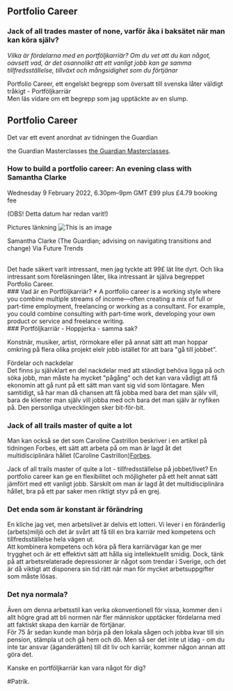 ## Portfolio Career
### Jack of all trades master of none, varför åka i baksätet när man kan köra själv?


*Vilka är fördelarna med en portföljkarriär?
Om du vet att du kan något, oavsett vad, är det osannolikt att ett vanligt jobb kan ge samma tillfredsställelse, tillväxt och mångsidighet som du förtjänar*

Portfolio Career, ett engelskt begrepp som översatt till svenska låter väldigt tråkigt - Portföljkarriär
<br>
Men läs vidare om ett begrepp som jag upptäckte av en slump.

## Portfolio Career
Det var ett event anordnat av tidningen the Guardian

the Guardian Masterclasses [the Guardian Masterclasses](https://membership.theguardian.com/event/how-to-build-a-portfolio-career-an-evening-class-with-samantha-clarke-205007672467?INTCMP=gdnwb_copts_merchhgh_mstrs_masterclasses_online_business).

### How to build a portfolio career: An evening class with Samantha Clarke
Wednesday 9 February 2022, 6.30pm–9pm GMT
£99 plus £4.79 booking fee 

(OBS! Detta datum har redan varit!)


Pictures länkning
![This is an image](https://media.guim.co.uk/54d3103691e0c2887a345a4e5b84834a24fc4836/0_86_960_576/500.jpg)


Samantha Clarke (The Guardian; advising on navigating transitions and change)
    Via Future Trends

<br>
Det hade säkert varit intressant, men jag tyckte att  99£ lät lite dyrt. Och lika intressant som föreläsningen låter, lika intressant är själva begreppet Portfolio Career.

<br>
### Vad är en Portföljkarriär?
* A portfolio career is a working style where you combine multiple streams of income—often creating a mix of full or part-time employment, freelancing or working as a consultant. For example, you could combine consulting with part-time work, developing your own product or service and freelance writing.

<br>
### Portföljkarriär - Hoppjerka - samma sak?

Konstnär, musiker, artist, rörmokare eller på annat sätt att man hoppar omkring på flera olika projekt elelr jobb istället för att bara "gå till jobbet".

Fördelar och nackdelar
<br>
Det finns ju självklart en del nackdelar med att ständigt behöva ligga på och söka jobb, man måste ha mycket "pågång" och det kan vara vådligt att få ekonomin att gå runt på ett sätt man vant sig vid som löntagare. 
Men samtidigt, så har man då chansen att få jobba med bara det man själv vill, bara de klienter man själv vill jobba med och bara det man själv är nyfiken på. Den personliga utvecklingen sker bit-för-bit.
<br>
### Jack of all trails master of quite a lot
Man kan också se det som Caroline Castrillon beskriver i en artikel på tidningen Forbes, ett sätt att arbeta på om man är lagd åt det multidisciplinära hållet (Caroline Castrillon)[Forbes](https://www.forbes.com/sites/carolinecastrillon/2019/09/15/why-its-time-to-consider-a-portfolio-career/?sh=bb6d4e6652ec).

Jack of all trails master of quite a lot - tillfredsställelse på jobbet/livet?
En portfolio career kan ge en flexibilitet och möjligheter på ett helt annat sätt jämfört med ett vanligt jobb. Särskilt om man är lagd åt det multidisciplinära hållet, bra på ett par saker men riktigt styv på en grej.
<br>
### Det enda som är konstant är förändring
En kliche jag vet, men arbetslivet är delvis ett lotteri. Vi lever i en föränderlig (arbets)miljö och det är svårt att få till en bra karriär med kompetens och tillfredsställelse hela vägen ut.
<br>
Att kombinera kompetens och köra på flera karriärvägar kan ge mer trygghet och är ett effektivt sätt att hålla sig intellektuellt smidig. 
Dock, tänk på att  arbetsrelaterade depressioner är något som trendar i Sverige, och det är då viktigt att disponera sin tid rätt när man för mycket arbetsuppgifter som måste lösas.

### Det nya normala?
Även om denna arbetsstil kan verka okonventionell för vissa, kommer den i allt högre grad att bli normen när fler människor upptäcker fördelarna med att faktiskt skapa den karriär de förtjänar.
<br>
För 75 år sedan kunde man börja på den lokala sågen och jobba kvar till sin pension, stämpla ut och gå hem och dö. Men så ser det inte ut idag - om du inte tar ansvar (äganderätten) till dit liv och karriär, kommer någon annan att göra det.
<br>

Kanske en portföljkarriär kan vara något för dig?
<br>

#Patrik.
